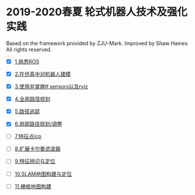 # 2019-2020春夏 轮式机器人技术及强化实践

Based on the framework provided by ZJU-Mark.
Improved by Shaw Haines. All rights reserved.

* [x] [1.熟悉ROS](document/1_tutorials.md)
* [x] [2.在仿真中对机器人建模](document/2_models.md)
* [x] [3.使用并掌握tf,sensors以及rviz](document/3_sensors.md)
* [x] [4.全局路径规划](document/4_pathplan.md)
* [x] [5.路径追踪]()
* [x] [6.局部路径规划/调整](document/6_localplan.md)
* [ ] [7.特征点icp](document/7_icp.md)
* [ ] [8.扩展卡尔曼滤波器](document/8_ekf.md)
* [ ] [9.特征辨识与定位](document/9_ekf_lm.md)
* [ ] [10.SLAM地图构建与定位](document/10_ekf_slam.md)
* [ ] [11.栅格地图构建](document/11_mapping.md)

